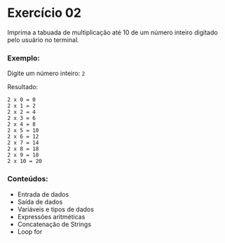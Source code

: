 # Exercício 02

Imprima a tabuada de multiplicação até 10 de um número inteiro digitado pelo usuário no terminal.

### Exemplo:

Digite um número inteiro: `2`

Resultado:
```
2 x 0 = 0
2 x 1 = 2
2 x 2 = 4
2 x 3 = 6
2 x 4 = 8
2 x 5 = 10
2 x 6 = 12
2 x 7 = 14
2 x 8 = 18
2 x 9 = 18
2 x 10 = 20
```

### Conteúdos:
- Entrada de dados
- Saída de dados
- Variáveis e tipos de dados
- Expressões aritméticas
- Concatenação de Strings
- Loop for
